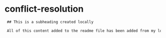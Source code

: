 # conflict-resolution

 ```md
  ## This is a subheading created locally

  All of this content added to the readme file has been added from my local Git repository.
  ```